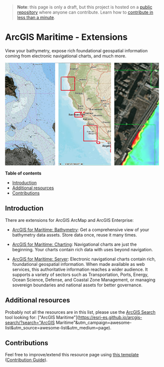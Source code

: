 > **Note**: this page is only a draft, but this project is hosted on a [public repository](https://github.com/hhkaos/awesome-arcgis) where anyone can contribute. Learn how to [contribute in less than a minute](https://github.com/hhkaos/awesome-arcgis/blob/master/CONTRIBUTING.md#contributions).

# ArcGIS Maritime - Extensions

View your bathymetry, expose rich foundational geospatial information coming from electronic navigational charts, and much more.

![ArcGIS Maritime - Extensions Screenshot](../../product-thumbnails/arcgis-for-maritime.png)  

<!-- START doctoc generated TOC please keep comment here to allow auto update -->
<!-- DON'T EDIT THIS SECTION, INSTEAD RE-RUN doctoc TO UPDATE -->
**Table of contents**

- [Introduction](#introduction)
- [Additional resources](#additional-resources)
- [Contributions](#contributions)

<!-- END doctoc generated TOC please keep comment here to allow auto update -->

## Introduction

There are extensions for ArcGIS ArcMap and ArcGIS Enterprise:

* [ArcGIS for Maritime: Bathymetry](https://www.esri.com/en-us/arcgis/products/arcgis-for-maritime-bathymetry/overview): Get a comprehensive view of your bathymetry data assets. Store data once, reuse it many times.

* [ArcGIS for Maritime: Charting](https://www.esri.com/en-us/arcgis/products/arcgis-for-maritime-charting/overview): Navigational charts are just the beginning. Your charts contain rich data with uses beyond navigation.

* [ArcGIS for Maritime: Server](https://www.esri.com/en-us/arcgis/products/arcgis-for-maritime-server): Electronic navigational charts contain rich, foundational geospatial information. When made available as web services, this authoritative information reaches a wider audience. It supports a variety of sectors such as Transportation, Ports, Energy, Ocean Science, Defense, and Coastal Zone Management, or managing sovereign boundaries and national assets for better governance.

## Additional resources

Probably not all the resources are in this list, please use the [ArcGIS Search](https://esri-es.github.io/arcgis-search/) tool looking for: ["ArcGIS Maritime"](https://esri-es.github.io/arcgis-search/?search="ArcGIS Maritime"&utm_campaign=awesome-list&utm_source=awesome-list&utm_medium=page).

## Contributions

Feel free to improve/extend this resource page using [this template](https://github.com/hhkaos/awesome-arcgis/blob/master/templates/PRODUCT_PAGE_TEMPLATE.md) ([Contribution Guide](https://github.com/hhkaos/awesome-arcgis/blob/master/CONTRIBUTING.md)).
